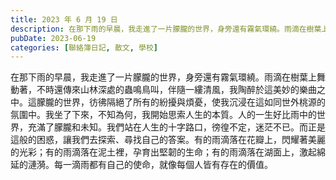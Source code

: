 ```yaml
---
title: 2023 年 6 月 19 日
description: 在那下雨的早晨，我走進了一片朦朧的世界，身旁還有霧氣環繞。雨滴在樹葉上舞動著，不時還傳來山林深處的蟲鳴鳥叫，伴隨一縷清風，我陶醉於這美妙的樂曲之中。這朦朧的世界，彷彿隔絕了所有的紛擾與煩憂，使我沉浸在……
pubDate: 2023-06-19
categories: [聯絡簿日記, 散文, 學校]
---
```


在那下雨的早晨，我走進了一片朦朧的世界，身旁還有霧氣環繞。雨滴在樹葉上舞動著，不時還傳來山林深處的蟲鳴鳥叫，伴隨一縷清風，我陶醉於這美妙的樂曲之中。這朦朧的世界，彷彿隔絕了所有的紛擾與煩憂，使我沉浸在這如同世外桃源的氛圍中。我坐了下來，不知為何，我開始思索人生的本質。人的一生好比雨中的世界，充滿了朦朧和未知。我們站在人生的十字路口，徬徨不定，迷茫不已。而正是這般的困惑，讓我們去探索、尋找自己的答案。有的雨滴落在花瓣上，閃耀著美麗的光彩；有的雨滴落在泥土裡，孕育出堅韌的生命；有的雨滴落在湖面上，激起綿延的漣漪。每一滴雨都有自己的使命，就像每個人皆有存在的價值。
